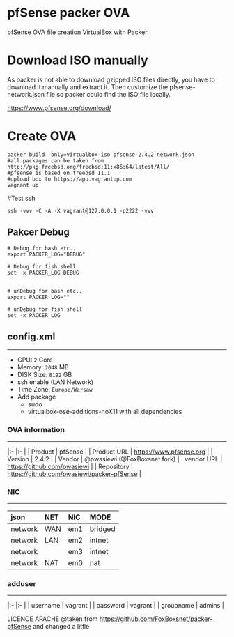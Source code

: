 # pfSense packer OVA
pfSense OVA file creation VirtualBox with Packer

# Download ISO manually
As packer is not able to download gzipped ISO files directly, you have to download
it manually and extract it. Then customize the pfsense-network.json file so packer could
find the ISO file locally.

https://www.pfsense.org/download/



# Create OVA

```
packer build -only=virtualbox-iso pfsense-2.4.2-network.json
#all packages can be taken from http://pkg.freebsd.org/freebsd:11:x86:64/latest/All/
#pfsense is based on freebsd 11.1
#upload box to https://app.vagrantup.com
vagrant up
```

#Test ssh
```
ssh -vvv -C -A -X vagrant@127.0.0.1 -p2222 -vvv

```


## Pakcer Debug

```shell
# Debug for bash etc..
export PACKER_LOG="DEBUG"

# Debug for fish shell
set -x PACKER_LOG DEBUG


# unDebug for bash etc..
export PACKER_LOG=""

# unDebug for fish shell
set -x PACKER_LOG

```


## config.xml
---

* CPU: `2` Core
* Memory: `2048` MB
* DISK Size: `8192` GB
* ssh enable (LAN Network)
* Time Zone: `Europe/Warsaw`
* Add package
  * sudo
  * virtualbox-ose-additions-noX11 with all dependencies


### OVA information
---

|:-           |:-                                            |
| Product     | pfSense                                      |
| Product URL | https://www.pfsense.org                      |
| Version     | 2.4.2                                        |
| Vendor      | @pwasiewi (@FoxBoxsnet fork)                 |
| vendor URL  | https://github.com/pwasiewi                  |
| Repository  | https://github.com/pwasiewi/packer-pfSense   |


### NIC
---

| json    | NET  | NIC | MODE    |
|:-       |:-    |:-   |:-       |
| network | WAN  | em1 | bridged |
| network | LAN  | em2 | intnet  |
| network |      | em3 | intnet  |
| network | NAT  | em0 | nat     |


### adduser
---

|:-         |:-       |
| username  | vagrant |
| password  | vagrant |
| groupname | admins  |

LICENCE APACHE
@taken from https://github.com/FoxBoxsnet/packer-pfSense and changed a little
